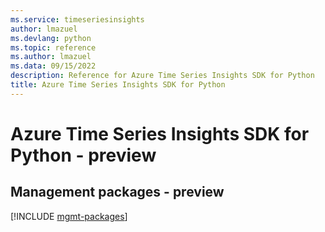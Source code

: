 ```yaml
---
ms.service: timeseriesinsights
author: lmazuel
ms.devlang: python
ms.topic: reference
ms.author: lmazuel
ms.data: 09/15/2022
description: Reference for Azure Time Series Insights SDK for Python
title: Azure Time Series Insights SDK for Python
---
```

# Azure Time Series Insights SDK for Python - preview

## Management packages - preview
[!INCLUDE [mgmt-packages](time-series-insights-mgmt-index.md)]